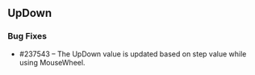 ﻿## UpDown

### Bug Fixes

* \#237543 – The UpDown value is updated based on step value while using MouseWheel.